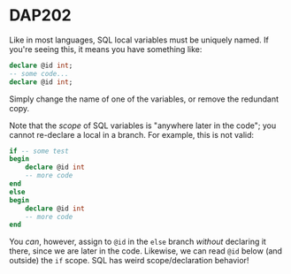 ﻿# DAP202

Like in most languages, SQL local variables must be uniquely named. If you're seeing this, it means you have something like:

``` sql
declare @id int;
-- some code...
declare @id int;
```

Simply change the name of one of the variables, or remove the redundant copy.

Note that the *scope* of SQL variables is "anywhere later in the code"; you cannot
re-declare a local in a branch. For example, this is not valid:

``` sql
if -- some test
begin
    declare @id int
    -- more code
end
else
begin
    declare @id int
    -- more code
end
```

You *can*, however, assign to `@id` in the `else` branch *without* declaring it there, since
we are later in the code. Likewise, we can read `@id` below (and outside) the `if` scope. SQL has
weird scope/declaration behavior!